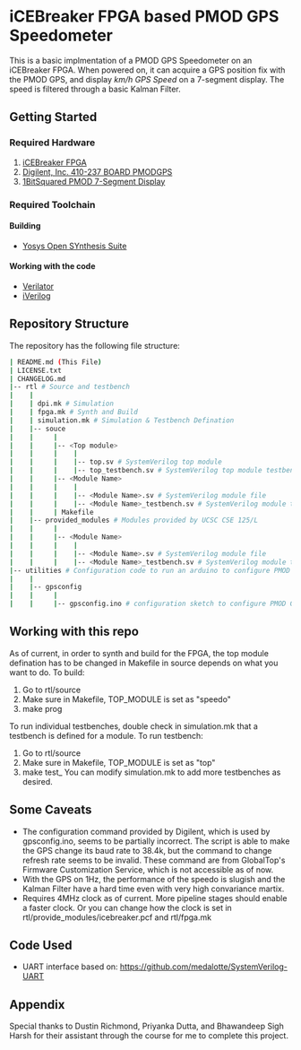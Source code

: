 # iCEBreaker FPGA based PMOD GPS Speedometer

This is a basic implmentation of a PMOD GPS Speedometer on an iCEBreaker FPGA. When powered on, it can acquire a GPS position fix with the PMOD GPS, and display *km/h GPS Speed* on a 7-segment display. The speed is filtered through a basic Kalman Filter. 

## Getting Started 

### Required Hardware

1. [iCEBreaker FPGA](https://1bitsquared.com/collections/fpga/products/icebreaker)
2. [Digilent, Inc. 410-237 BOARD PMODGPS](https://www.digikey.com/en/products/detail/digilent-inc/410-237/3902830)
3. [1BitSquared PMOD 7-Segment Display](https://1bitsquared.com/products/pmod-7-segment-display)

### Required Toolchain

#### Building
- [Yosys Open SYnthesis Suite](https://yosyshq.net/yosys/)

#### Working with the code
- [Verilator](https://verilator.org/guide/latest/)
- [iVerilog](https://github.com/steveicarus/iverilog)

## Repository Structure

The repository has the following file structure:

````bash
| README.md (This File)
| LICENSE.txt
| CHANGELOG.md
|-- rtl # Source and testbench
|    |
|    | dpi.mk # Simulation
|    | fpga.mk # Synth and Build
|    | simulation.mk # Simulation & Testbench Defination
|    |-- souce 
|    |     |
|    |     |-- <Top module>
|    |     |    |
|    |     |    |-- top.sv # SystemVerilog top module
|    |     |    |-- top_testbench.sv # SystemVerilog top module testbench
|    |     |-- <Module Name>
|    |     |    |
|    |     |    |-- <Module Name>.sv # SystemVerilog module file
|    |     |    |-- <Module Name>_testbench.sv # SystemVerilog module testbench file (Not all modules have a testbench)
|    |     | Makefile
|    |-- provided_modules # Modules provided by UCSC CSE 125/L
|    |     |
|    |     |-- <Module Name>
|    |     |    |
|    |     |    |-- <Module Name>.sv # SystemVerilog module file
|    |     |    |-- <Module Name>_testbench.sv # SystemVerilog module testbench file (Not all modules have a testbench)
|-- utilities # Configuration code to run an arduino to configure PMOD GPS
|    |
|    |-- gpsconfig
|    |     |
|    |     |-- gpsconfig.ino # configuration sketch to configure PMOD GPS to desired baud rate and refresh rate
````


## Working with this repo

As of current, in order to synth and build for the FPGA, the top module defination has to be changed in Makefile in source depends on what you want to do.
To build:
1. Go to rtl/source
2. Make sure in Makefile, TOP_MODULE is set as "speedo"
2. make prog

To run individual testbenches, double check in simulation.mk that a testbench is defined for a module.
To run testbench:
1. Go to rtl/source
2. Make sure in Makefile, TOP_MODULE is set as "top"
3. make test_<Module Name>
You can modify simulation.mk to add more testbenches as desired.

## Some Caveats

- The configuration command provided by Digilent, which is used by gpsconfig.ino, seems to be partially incorrect. The script is able to make the GPS change its baud rate to 38.4k, but the command to change refresh rate seems to be invalid. These command are from GlobalTop's Firmware Customization Service, which is not accessible as of now.
- With the GPS on 1Hz, the performance of the speedo is slugish and the Kalman Filter have a hard time even with very high convariance martix.
- Requires 4MHz clock as of current. More pipeline stages should enable a faster clock. Or you can change how the clock is set in rtl/provide_modules/icebreaker.pcf and rtl/fpga.mk

## Code Used
- UART interface based on: https://github.com/medalotte/SystemVerilog-UART 
## Appendix
Special thanks to Dustin Richmond, Priyanka Dutta, and Bhawandeep Sigh Harsh for their assistant through the course for me to complete this project.